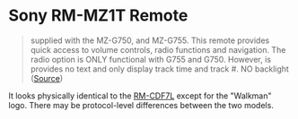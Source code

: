 Sony RM-MZ1T Remote
===================

> supplied with the MZ-G750, and MZ-G755. This remote provides quick access to volume controls, radio functions and navigation. The radio option is ONLY functional with G755 and G750. However, is provides no text and only display track time and track #. NO backlight ([Source](http://forums.sonyinsider.com/topic/11679-a-guide-to-sony-lcd-remotes/))

It looks physically identical to the [RM-CDF7L](Sony+RM-CDF7L.md) except for the "Walkman" logo. There may be protocol-level differences between the two models.
